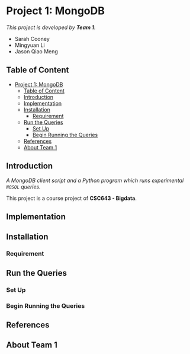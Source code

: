 <!--
Copyright 2017 team1@course_bigdata, Saint Joseph's University

Licensed under the Apache License, Version 2.0 (the "License");
you may not use this file except in compliance with the License.
You may obtain a copy of the License at

   http://www.apache.org/licenses/LICENSE-2.0

Unless required by applicable law or agreed to in writing, software
distributed under the License is distributed on an "AS IS" BASIS,
WITHOUT WARRANTIES OR CONDITIONS OF ANY KIND, either express or implied.
See the License for the specific language governing permissions and
limitations under the License.
-->


# Project 1: MongoDB
*This project is developed by* ***Team 1***:
* Sarah Cooney
* Mingyuan Li
* Jason Qiao Meng

<div class="page-break"></div>

## Table of Content
<!-- TOC depthFrom:1 depthTo:6 withLinks:1 updateOnSave:1 orderedList:0 -->

- [Project 1: MongoDB](#project-1-mongodb)
	- [Table of Content](#table-of-content)
	- [Introduction](#introduction)
	- [Implementation](#implementation)
	- [Installation](#installation)
		- [Requirement](#requirement)
	- [Run the Queries](#run-the-queries)
		- [Set Up](#set-up)
		- [Begin Running the Queries](#begin-running-the-queries)
	- [References](#references)
	- [About Team 1](#about-team-1)

<!-- /TOC -->


## Introduction
*A MongoDB client script and a Python program which runs experimental `NOSQL` queries.*

This project is a course project of **CSC643 - Bigdata**.

## Implementation

## Installation

### Requirement

## Run the Queries

### Set Up

### Begin Running the Queries

## References

## About Team 1
